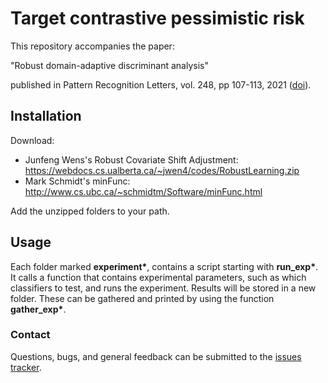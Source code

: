 # Target contrastive pessimistic risk

This repository accompanies the paper:

"Robust domain-adaptive discriminant analysis"

published in Pattern Recognition Letters, vol. 248, pp 107-113, 2021 ([doi](https://doi.org/10.1016/j.patrec.2021.05.005)). 

## Installation

Download:

- Junfeng Wens's Robust Covariate Shift Adjustment: https://webdocs.cs.ualberta.ca/~jwen4/codes/RobustLearning.zip
- Mark Schmidt's minFunc: http://www.cs.ubc.ca/~schmidtm/Software/minFunc.html

Add the unzipped folders to your path.

## Usage

Each folder marked __experiment\*__, contains a script starting with __run_exp\*__. It calls a function that contains experimental parameters, such as which classifiers to test, and runs the experiment. Results will be stored in a new folder. These can be gathered and printed by using the function __gather_exp\*__.

### Contact

Questions, bugs, and general feedback can be submitted to the [issues tracker](https://github.com/wmkouw/tcpr/issues).
